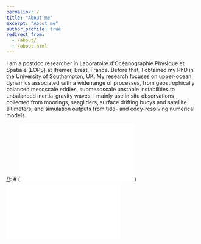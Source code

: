 ```yaml
---
permalink: /
title: "About me"
excerpt: "About me"
author_profile: true
redirect_from: 
  - /about/
  - /about.html
---
```


I am a postdoc researcher in Laboratoire d'Océanographie Physique et Spatiale (LOPS) at Ifremer, Brest, France. Before that, I obtained my PhD in the University of Southampton, UK. My research focuses on upper-ocean dynamics associated with a wide range of processes, from geostrophically balanced mesoscale eddies, submesoscale unstable instabilities to unbalanced inertia-gravity waves. I mainly use in situ observations collected from moorings, seagliders, surface drifting buoys and satellite altimeters, and simulation outputs from tide- and eddy-resolving numerical models. 


[//]: # (<img src="xyu.pdf" width="650"/>)

[//]: # (![me](xyu.pdf))
![me](xyu.pdf)<!-- .element height="50%" width="200%" -->